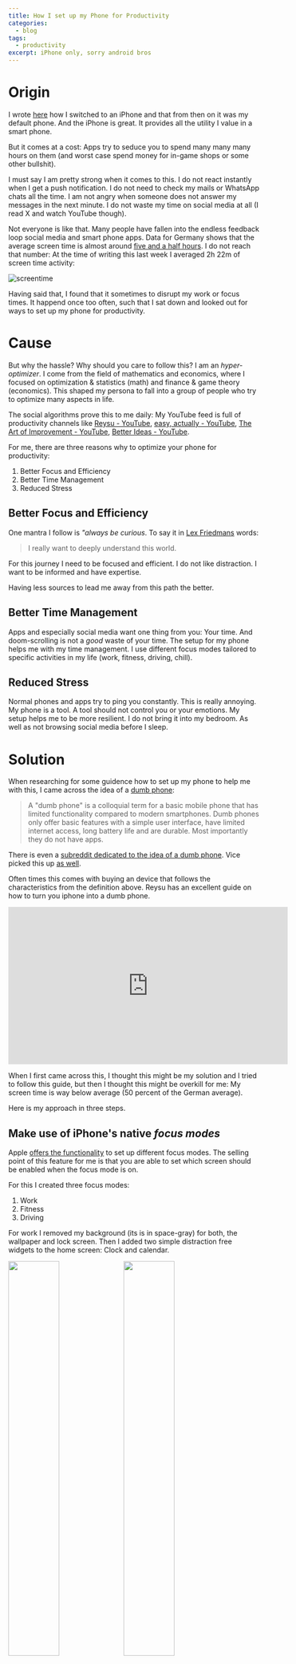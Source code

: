 ```yaml
---
title: How I set up my Phone for Productivity
categories:
  - blog
tags:
  - productivity
excerpt: iPhone only, sorry android bros
---
```


# Origin

I wrote [here][wishlist] how I switched to an iPhone and that from then on it was my default phone. And the iPhone is great. It  provides all the utility I value in a smart phone.

But it comes at a cost: Apps try to seduce you to spend many many many hours on them (and worst case spend money for in-game shops or some other bullshit).

I must say I am pretty strong when it comes to this. I do not react instantly when I get a push notification. I do not need to check my mails or WhatsApp chats all the time. I am not angry when someone does not answer my messages in the next minute. I do not waste my time on social media at all (I read X and watch YouTube though).

Not everyone is like that. Many people have fallen into the endless feedback loop social media and smart phone apps. Data for Germany shows that the average screen time is almost around [five and a half hours][screentime-germany]. I do not reach that number: At the time of writing this last week I averaged 2h 22m of screen time activity:

![screentime](/assets/images/2024-07-31-screentime.jpeg)

Having said that, I found that it sometimes to disrupt my work or focus times. It happend once too often, such that I sat down and looked out for ways to set up my phone for productivity.

# Cause
But why the hassle? Why should you care to follow this? I am an *hyper-optimizer*. I come from the field of mathematics and economics, where I focused on optimization & statistics (math) and finance & game theory (economics). This shaped my persona to fall into a group of people who try to optimize many aspects in life.

The social algorithms prove this to me daily: My YouTube feed is full of productivity channels like [Reysu - YouTube][reysu-yt], [easy, actually - YouTube][easy-actually-yt], [The Art of Improvement - YouTube][artofimprovement-yt], [Better Ideas - YouTube][betterideas-yt].

For me, there are three reasons why to optimize your phone for productivity:

1. Better Focus and Efficiency
2. Better Time Management
3. Reduced Stress

## Better Focus and Efficiency
One mantra I follow is *"always be curious*. To say it in [Lex Friedmans][lex-friedman] words:

> I really want to deeply understand this world.

For this journey I need to be focused and efficient.
I do not like distraction.
I want to be informed and have expertise.

Having less sources to lead me away from this path the better.

## Better Time Management
Apps and especially social media want one thing from you: Your time.
And doom-scrolling is not a *good* waste of your time.
The setup for my phone helps me with my time management.
I use different focus modes tailored to specific activities in my life (work, fitness, driving, chill).

## Reduced Stress
Normal phones and apps try to ping you constantly.
This is really annoying. My phone is a tool.
A tool should not control you or your emotions.
My setup helps me to be more resilient.
I do not bring it into my bedroom.
As well as not browsing social media before I sleep.

# Solution
When researching for some guidence how to set up my phone to help me with this, I came across the idea of a [dumb phone][dumb-phone]:

>A "dumb phone" is a colloquial term for a basic mobile phone that has limited functionality compared to modern smartphones.
>Dumb phones only offer basic features with a simple user interface, have limited internet access, long battery life and are durable.
>Most importantly they do not have apps.

There is even a [subreddit dedicated to the idea of a dumb phone][dumb-phone-reddit]. Vice picked this up [as well][dumb-phone-vice].

Often times this comes with buying an device that follows the characteristics from the definition above. Reysu has an excellent guide on how to turn you iphone into a dumb phone.


<iframe width="560" height="315" src="https://www.youtube.com/embed/7jVb1lLniEw?si=eUgBw71JVVAF-tL1" title="YouTube video player" frameborder="0" allow="accelerometer; autoplay; clipboard-write; encrypted-media; gyroscope; picture-in-picture; web-share" referrerpolicy="strict-origin-when-cross-origin" allowfullscreen></iframe>


When I first came across this, I thought this might be my solution and I tried to follow this guide, but then I thought this might be overkill for me: My screen time is way below average (50 percent of the German average).

Here is my approach in three steps.

## Make use of iPhone's native *focus modes*
Apple [offers the functionality][apple-focus-mode-docs] to set up different focus modes.
The selling point of this feature for me is that you are able to set which screen should be enabled when the focus mode is on.


For this I created three focus modes:
1. Work
2. Fitness
3. Driving

For work I removed my background (its is in space-gray) for both, the wallpaper and lock screen. Then I added two simple distraction free widgets to the home screen: Clock and calendar.

<p float="center">
  <img src="/assets/images/work-focus-lockscreen.PNG" width="45%" />
  <img src="/assets/images/work-focus-background.PNG" width="45%" />
</p>

Also note, that in the work focus mode I removed all other screens. It is just a single screen. This means even if I need to unlock my phone there is some kind of *friction* involved if I wanted to check out some social media.

*Note: There are apps, which allow you to block apps during a set time. But again, this seemed overkill to me.*

I removed the psychological effect of all vibrant colors by setting up a simple automation to enable gray scale when focus mode work is turned on. The workflow app to do this on an iPhone is called [shortcuts][apple-shortcuts-docs].

I start working almost every day at 0730 in the morning. You are able to set an auto-start to each focus mode. Thus I set up my phone to turn work on work at 0730 and turn it off at 1700.

Another automated focus mode is sleep. There is a template version of this that should be safe to use. I set it up to turn on at 2230. Important option is to enable blue-light filtering during sleep mode.
Also do not allow calls or notifications (you can add exceptions like your parents or spouse).

My fitness focus mode also blocks all calls and messages (except emergency contacts). I set up a single screen with my fitness widgets and trackers. Currently I do follow [Stronglifts 5x5 training routine][stronglifts]. They have a nice app and widget to go along with it.

The last focus is driving, which again is a single screen setup with the maps widget and Apple podcasts app.

## Use simple Alarm
For me my phone always served as my alarm clock in the morning. But this meant bringing my phone with me to bed. This is bad. I do not want to do this. Again, doing this would remove the *friction* of using my phone before I sleep (which is also very bad for you night sleep).

I tried to replace my phone with an old alarm clock I had since my childhood days (it was from Peanuts). I was way too loud and broke after some use (it was too old). I then upgraded to a (highly recommended) wake-up light from Philipps.

<p float="center">
  <img src="/assets/images/snoopy-clock.jpg" width="45%" />
  <img src="/assets/images/philipps-clock.png" width="45%" />
</p>

When I am traveling I do not take it with me. Also sometimes my wife wants to sleep longer than I do and sets up the alarm for her wake-up time (she is the admin of the wake-up light). Which brings me to my latest hack to get up in the morning: A watch. I currently use the [vivoactive][vivoactive-garmin] from Garmin. Overall completely happy with it and totally worth it. Again: Highly recommended.

## Kill Notifications
To stay focused and avoid distractions, it is best to get rid of almost all notifications.The easiest way is to [delete all social media][social-cooling]. To be fair other apps do send annoying notifications, too, but social media is the worst.

If you cannot live without Instagram, Facebook or LinkedIn I have a simple workflow how to achieve *notification freedom*:

1. I get a new push notification
2. Swipe left
3. Click on options
4. Turn off notification
5. ???
6. PROFIT

You can always go to your iPhone settings and re-enable the notifications you need. I have almost no notifications. Also important to mention that setting up a focus mode allows to set which apps are allowed to send notifications while turning them off with my algorithm above super-seeds this of course.

# Closing Thoughts
This is my current setup and my highest ranking tips how to set up my iPhone with productivity in mind. I do not claim that this is an perfect setup at all. I will still follow the field and channels (listed above) and believe things may change. For now I am happy that I *use my phone* and not vice versa.


[wishlist]: google.com
[screentime-germany]: https://www.comparitech.com/tv-streaming/screen-time-statistics/
[lex-friedman]: https://en.wikipedia.org/wiki/Lex_Fridman
[reysu-yt]: https://www.youtube.com/@reysu
[easy-actually-yt]: https://www.youtube.com/@easyactually
[artofimprovement-yt]: https://www.youtube.com/@TheArtofImprovement
[betterideas-yt]: https://www.youtube.com/@betterideas
[dumb-phone]: https://www.google.com/search?q=dumb+phone
[dumb-phone-reddit]: https://www.reddit.com/r/dumbphones/
[dumb-phone-vice]: https://www.vice.com/en/article/3akyyy/best-dumb-phones
[apple-focus-mode-docs]: https://support.apple.com/guide/iphone/turn-a-focus-on-or-off-iph5c3f5b77b/ios
[apple-shortcuts-docs]: https://support.apple.com/en-ca/guide/shortcuts/welcome/ios
[stronglifts]: https://stronglifts.com/stronglifts-5x5/
[vivoactive-garmin]: https://www.garmin.com/de-DE/p/1057989?gad_source=1&gclid=Cj0KCQjwwae1BhC_ARIsAK4Jfrz3pkcaEzhooLrQcgTtb-xxkxCORPT2k0c43wohxOeibAk73PqXFIQaAo0MEALw_wcB
[social-cooling]: https://www.socialcooling.de/

